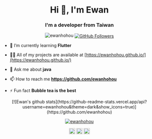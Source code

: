 <h1 align="center">Hi 👋, I'm Ewan</h1>
<h3 align="center">I'm a developer from Taiwan</h3>

<p align="center"> 
  <img src="https://komarev.com/ghpvc/?username=ewanhohou" alt="ewanhohou" /> 
  <a href="https://github.com/ewanhohou" target="blank"><img align="center" src="https://img.shields.io/github/followers/ewanhohou?label=GitHub%20Followers&&style=plastic" alt="GitHub Followers" /></a>
</p>

- 🌱 I’m currently learning **Flutter**

- 👨‍💻 All of my projects are available at [https://ewanhohou.github.io/](https://ewanhohou.github.io/)

- 💬 Ask me about **java**

- 📫 How to reach me **https://github.com/ewanhohou**

- ⚡ Fun fact **Bubble tea is the best**
<p align="center">
[![Ewan's github stats](https://github-readme-stats.vercel.app/api?username=ewanhohou&theme=dark&show_icons=true)](https://github.com/ewanhohou)
</p>
<p align="center">
  <a href="https://github.com/ryo-ma/github-profile-trophy"><img src="https://github-profile-trophy.vercel.app/?username=ewanhohou&theme=onedark&row=2&column=4&margin-w=5&margin-h=5&no-bg=false&no-frame=true&title=MultiLanguage,Stars,Followers,Repositories" alt="ewanhohou" />
</p>
<p align="center">
<a href="https://codepen.io/ewanhohou" target="blank"><img align="center" src="https://cdn.jsdelivr.net/npm/simple-icons@3.0.1/icons/codepen.svg" alt="ewanhohou" height="20" width="20" /></a>
<a href="https://dev.to/ewanhohou" target="blank"><img align="center" src="https://cdn.jsdelivr.net/npm/simple-icons@3.0.1/icons/dev-dot-to.svg" alt="ewanhohou" height="20" width="20" /></a>
<a href="https://medium.com/@ewan520" target="blank"><img align="center" src="https://cdn.jsdelivr.net/npm/simple-icons@3.0.1/icons/medium.svg" alt="@ewan520" height="20" width="20" /></a>
</p>

